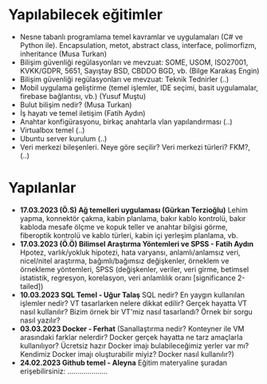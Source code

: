 # Yapılabilecek eğitimler
- Nesne tabanlı programlama temel kavramlar ve uygulamaları (C# ve Python ile). Encapsulation, metot, abstract class, interface, polimorfizm, inheritance (Musa Turkan)
- Bilişim güvenliği regülasyonları ve mevzuat: SOME, USOM, ISO27001, KVKK/GDPR, 5651, Sayıştay BSD, CBDDO BGD, vb. (Bilge Karakaş Engin)
- Bilişim güvenliği regülasyonları ve mevzuat: Teknik Tednirler (..)
- Mobil uygulama geliştirme (temel işlemler, IDE seçimi, basit uygulamalar, firebase bağlantısı, vb.) (Yusuf Muştu)
- Bulut bilişim nedir? (Musa Turkan)
- İş hayatı ve temel iletişim (Fatih Aydın)
- Anahtar konfigürasyonu, birkaç anahtarla vlan yapılandırması (..)
- Virtualbox temel (..)
- Ubuntu server kurulum (..)
- Veri merkezi bileşenleri. Neye göre seçilir? Veri merkezi türleri? FKM?, (..)

# Yapılanlar
- __17.03.2023 (Ö.S)  Ağ temelleri uygulaması (Gürkan Terzioğlu)__ Lehim yapma, konnektör çakma, kabin planlama, bakır kablo kontrolü, bakır kabloda mesafe ölçme ve kopuk teller ve anahtar bilgisi görme, fiberoptik kontrolü ve kablo türleri, kabin içi yerleşim planlama, vb.
- __17.03.2023 (Ö.Ö)  Bilimsel Araştırma Yöntemleri ve SPSS - Fatih Aydın__ Hpotez, varlık/yokluk hipotezi, hata varyansı, anlamlı/anlamsız veri, nicel/nitel araştırma, bağımlı/bağımsız değişkenler, örneklem ve örnekleme yöntemleri, SPSS (değişkenler, veriler, veri girme, betimsel istatistik, regresyon, korelasyon, veri anlamlılık oranı [significance 2-tailed])
- __10.03.2023  SQL Temel - Uğur Talaş__ SQL nedir? En yaygın kullanılan işlemler nedir? VT tasarlarken nelere dikkat edilir? Gerçek hayatta VT nasıl kullanılır? Bizim örnek bir VT'miz nasıl tasarlandı? Örnek bir sorgu nasıl yazılır?
- __03.03.2023  Docker - Ferhat__ (Sanallaştırma nedir? Konteyner ile VM arasındaki farklar nelerdir? Docker gerçek hayatta ne tarz amaçlarla kullanılıyor? Ücretsiz hazır Docker imajı bulabileceğimiz yerler var mı? Kendimiz Docker imajı oluşturabilir miyiz? Docker nasıl kullanılır?)
- __24.02.2023  Github temel - Aleyna__ Eğitim materyaline şuradan erişebilirsiniz: ....................
